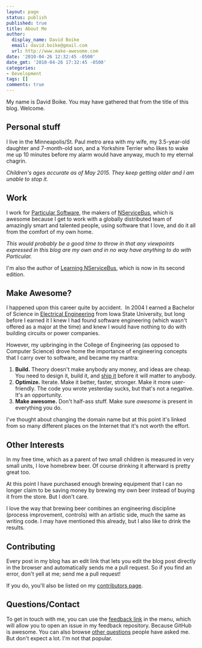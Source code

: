 ```yaml
---
layout: page
status: publish
published: true
title: About Me
author:
  display_name: David Boike
  email: david.boike@gmail.com
  url: http://www.make-awesome.com
date: '2010-04-26 12:32:45 -0500'
date_gmt: '2010-04-26 17:32:45 -0500'
categories:
- Development
tags: []
comments: true
---
```


My name is David Boike. You may have gathered that from the title of this blog. Welcome.

## Personal stuff

I live in the Minneapolis/St. Paul metro area with my wife, my 3.5-year-old daughter and 7-month-old son, and a Yorkshire Terrier who likes to wake me up 10 minutes before my alarm would have anyway, much to my eternal chagrin.

*Children's ages accurate as of May 2015. They keep getting older and I am unable to stop it.*

## Work

I work for [Particular Software](http://particular.net/), the makers of [NServiceBus](http://particular.net/NServiceBus), which is awesome because I get to work with a globally distributed team of amazingly smart and talented people, using software that I love, and do it all from the comfort of my own home.

*This would probably be a good time to throw in that any viewpoints expressed in this blog are my own and in no way have anything to do with Particular.*

I'm also the author of [Learning NServiceBus](https://www.packtpub.com/application-development/learning-nservicebus-second-edition), which is now in its second edition.

## Make Awesome?

I happened upon this career quite by accident.  In 2004 I earned a Bachelor of Science in [Electrical Engineering](http://www.ece.iastate.edu/) from Iowa State University, but long before I earned it I knew I had found software engineering (which wasn't offered as a major at the time) and knew I would have nothing to do with building circuits or power companies.

However, my upbringing in the College of Engineering (as opposed to Computer Science) drove home the importance of engineering concepts that I carry over to software, and became my mantra:

1. **Build.** Theory doesn't make anybody any money, and ideas are cheap. You need to design it, build it, and [ship it]((http://www.joelonsoftware.com/items/2009/09/23.html)) before it will matter to anybody.
2. **Optimize.** Iterate. Make it better, faster, stronger. Make it more user-friendly. The code you wrote yesterday sucks, but that's not a negative. It's an opportunity.
3.  **Make awesome.** Don't half-ass stuff. Make sure *awesome* is present in everything you do.

I've thought about changing the domain name but at this point it's linked from so many different places on the Internet that it's not worth the effort.

## Other Interests

In my free time, which as a parent of two small children is measured in very small units, I love homebrew beer. Of course drinking it afterward is pretty great too.

At this point I have purchased enough brewing equipment that I can no longer claim to be saving money by brewing my own beer instead of buying it from the store. But I don't care.

I love the way that brewing beer combines an engineering discipline (process improvement, controls) with an artistic side, much the same as writing code. I may have mentioned this already, but I also like to drink the results.

## Contributing

Every post in my blog has an edit link that lets you edit the blog post directly in the browser and automatically sends me a pull request. So if you find an error, don't yell at me; send me a pull request!

If you do, you'll also be listed on my [contributors page](/contributors/).

## Questions/Contact

To get in touch with me, you can use the [feedback link](https://github.com/DavidBoike/feedback/issues/new) in the menu, which will allow you to open an issue in my feedback repository. Because GitHub is awesome. You can also browse [other questions](https://github.com/DavidBoike/feedback/issues?q=is%3Aissue) people have asked me. But don't expect a lot. I'm not that popular.
